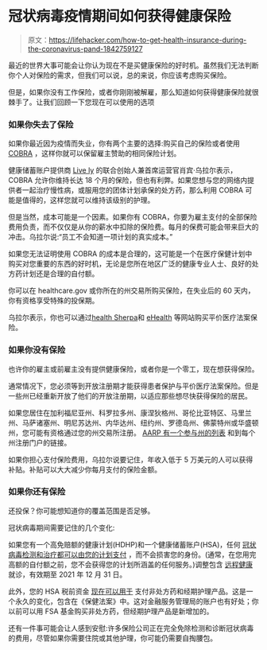 # 冠状病毒疫情期间如何获得健康保险

> 原文：<https://lifehacker.com/how-to-get-health-insurance-during-the-coronavirus-pand-1842759127>

最近的世界大事可能会让你认为现在不是买健康保险的好时机。虽然我们无法判断你个人对保险的需求，但我们可以说，总的来说，你应该考虑购买保险。



但是，如果你没有工作保险，或者你刚刚被解雇，那么知道如何获得健康保险就很棘手了。让我们回顾一下您现在可以使用的选项

### 如果你失去了保险

如果你最近因为疫情而失业，你有两个主要的选择:购买自己的保险或者使用 [COBRA](https://www.dol.gov/sites/dolgov/files/EBSA/about-ebsa/our-activities/resource-center/faqs/cobra-continuation-health-coverage-consumer.pdf) ，这样你就可以保留雇主赞助的相同保险计划。

健康储蓄账户提供商 [Live ly](http://livelyme.com) 的联合创始人兼首席运营官肖宾·乌拉尔表示，COBRA 允许你维持长达 18 个月的保险，但也有利弊。如果您想与您的网络内提供者一起治疗慢性病，或服用您的团体计划承保的处方药，那么利用 COBRA 可能是值得的，这样您就可以维持该级别的护理。

但是当然，成本可能是一个因素。如果你有 COBRA，你要为雇主支付的全部保险费用负责，而不仅仅是从你的薪水中扣除的保险费。每月的保费可能会带来巨大的冲击。乌拉尔说:“员工不会知道一项计划的真实成本。”

如果您无法证明使用 COBRA 的成本是合理的，这可能是一个在医疗保健计划中购买对您重要的东西的好时机，无论是您所在地区广泛的健康专业人士、良好的处方药计划还是合理的自付额。

你可以在 healthcare.gov 或你所在的州交易所购买保险，在失业后的 60 天内，你有资格享受特殊的投保期。

乌拉尔表示，你也可以通过[health Sherpa](https://www.healthsherpa.com/)和 [eHealth](https://www.ehealthinsurance.com/) 等网站购买平价医疗法案保险。

### 如果你没有保险

也许你的雇主或前雇主没有提供健康保险，或者你是一个零工，现在想获得保险。

通常情况下，您必须等到开放注册期才能获得患者保护与平价医疗法案保险。但是一些州已经重新开放了他们的开放注册期，以适应那些想尽快获得保险的居民。

如果您居住在加利福尼亚州、科罗拉多州、康涅狄格州、哥伦比亚特区、马里兰州、马萨诸塞州、明尼苏达州、内华达州、纽约州、罗德岛州、佛蒙特州或华盛顿州，您可能有资格通过您的州交易所注册。 [AARP 有一个参与州的列表](https://www.aarp.org/health/health-insurance/info-2020/coronavirus-aca-open-enrollment.html) 和到每个州注册门户的链接。

如果你担心支付保险费用，乌拉尔说要记住，年收入低于 5 万美元的人可以获得补贴。补贴可以大大减少你每月支付的保险金额。

### 如果你还有保险

还投保？你可能想知道你的覆盖范围是否足够。

冠状病毒期间需要记住的几个变化:

如果您有一个高免赔额的健康计划(HDHP)和一个健康储蓄账户(HSA)，任何 [冠状病毒检测和治疗都可以由您的计划支付](https://www.irs.gov/newsroom/irs-high-deductible-health-plans-can-cover-coronavirus-costs) ，而不会损害您的身份。(通常，在您用完高额的自付额之前，您不会获得您的计划所涵盖的任何服务。)调整包含 [远程健康](https://lifehacker.com/you-can-facetime-your-doctor-now-1842472377) 就诊，有效期至 2021 年 12 月 31 日。

此外，您的 HSA 税前资金 [现在可以用于](https://www.npr.org/sections/coronavirus-live-updates/2020/04/01/825490269/save-those-pharmacy-receipts-new-payment-flexibility-courtesy-of-covid-rescue-ac) 支付非处方药和经期护理产品。这是一个永久的变化，包含在《保健法案》中。这对金融服务管理局的账户也有好处；你以前可以用 FSA 基金购买非处方药，但经期护理产品是新增加的。

还有一件事可能会让人感到安慰:许多保险公司正在完全免除检测和诊断冠状病毒的费用，尽管如果你需要住院或其他护理，你可能仍需要自掏腰包。